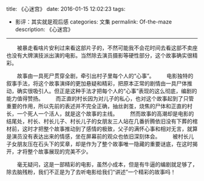 title: 《心迷宫》
date: 2016-01-15 12:02:23
tags: 
- 影评：其实就是观后感
categories: 文集
permalink: Of-the-maze
description: 《心迷宫》
---
　　被暴走看啥片安利过来看这部片子的，不然可能我不会花时间去看这部不卖座也没有大牌演技派出演的电影。当然除去演员摄影等硬性部分，这个故事确实很精彩。

　　故事由一具死尸贯穿全剧，牵引出村子里每个人的“心事”。<!--more-->
　　电影独特的叙事手法，将这个故事演绎的更加悬疑和精彩，把原本正常的剧情由一具尸体推动，确实很吸引人。但正是这种手法才把每个人的“心事”表现的这么彻底，编剧的能力值得赞扬。
　　而正直的村长因为对儿子的私心，也对这个故事起到了只管重要的作用，所以先前的表述并不完全正确，抽丝剥茧，烧焦的尸体和正直的村长，一个死人一个活人，就是这个故事的主线。
　　然而故事的高潮却是电影的结尾处，村长、村长儿子、村长儿子的女朋友三人站在几番折腾依旧没有下葬的棺材前，这时才把整个故事推动到了感情的极致，父子的满怀心事和相对无言，就算是演员没有表达出来的情感，坐在屏幕前的观众也依旧深刻体会。
　　被村长儿子女朋友压在石头下的奖章，却是作为了整个故事唯一隐藏的重要谜底，在这时揭开，才将整个故事展现的完美不少。

　　毫无疑问，这是一部精彩的电影，虽然小成本，但是有牛逼的编剧就足够了，除去脑残粉，我们不正是为了去听电影给我们“讲述”一个精彩的故事吗！